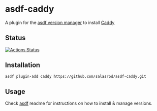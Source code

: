 # asdf-caddy

A plugin for the [asdf version manager](https://asdf-vm.com/#/) to install [Caddy](https://caddyserver.com/)

## Status
[![Actions Status](https://github.com/salasrod/asdf-caddy/workflows/CI/badge.svg?branch=master)](https://github.com/salasrod/asdf-caddy/actions)

## Installation

```bash
asdf plugin-add caddy https://github.com/salasrod/asdf-caddy.git
```

## Usage

Check [asdf](https://github.com/asdf-vm/asdf) readme for instructions on how to install & manage versions.
